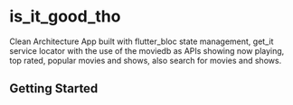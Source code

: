 # is_it_good_tho

Clean Architecture App built with flutter_bloc state management, get_it service locator 
with the use of the moviedb as APIs showing now playing, top rated, popular movies and shows,
also search for movies and shows.

## Getting Started


